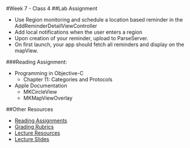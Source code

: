 #Week 7 - Class 4
##Lab Assignment
* Use Region monitoring and schedule a location based reminder in the AddReminderDetailViewController
* Add local notifications when the user enters a region
* Upon creation of your reminder, upload to ParseServer.
* On first launch, your app should fetch all reminders and display on the mapView.

###Reading Assignment:
* Programming in Objective-C
  * Chapter 11: Categories and Protocols
* Apple Documentation
  * MKCircleView
  * MKMapViewOverlay

##Other Resources
* [Reading Assignments](../../Resources/ra-grading-standard/)
* [Grading Rubrics](../../Resources/)
* [Lecture Resources](lecture/)
* [Lecture Slides](https://www.icloud.com/keynote/000n52A4TyAjhlmU1PRkuZF1w#Week7_Day4)

